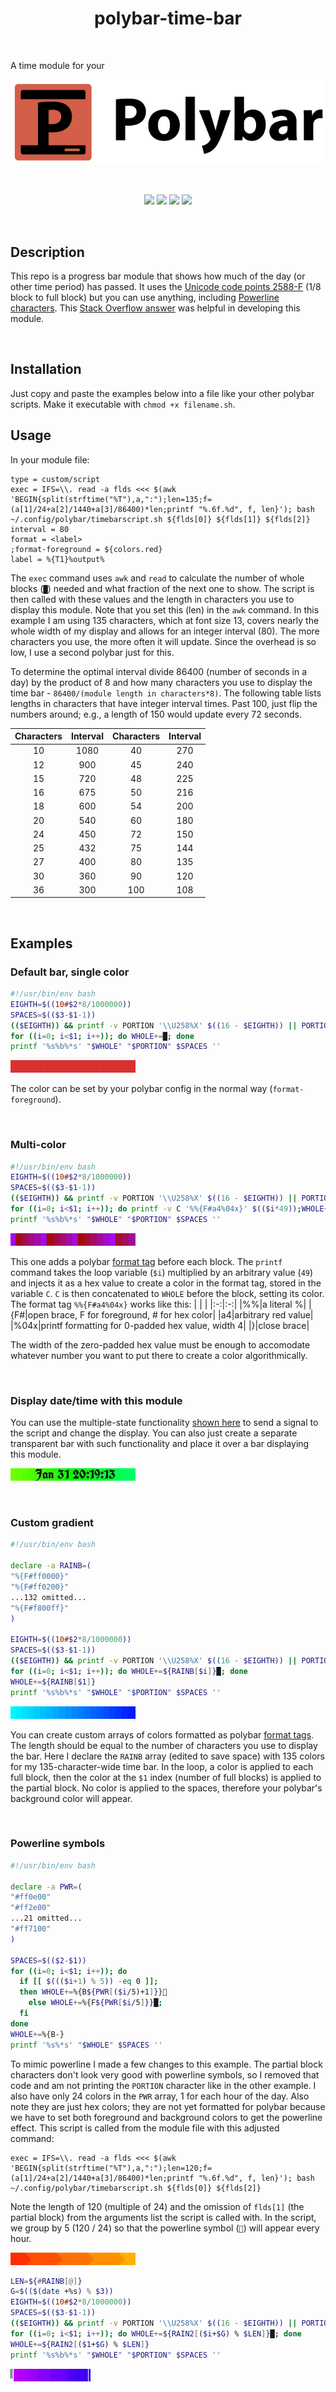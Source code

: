 <h1 align="center">polybar-time-bar</h1>

<p>&nbsp;</p>

A time module for your

<div align="center">
	<picture>
 	 <source media="(prefers-color-scheme: dark)" srcset="https://raw.githubusercontent.com/polybar/polybar/master/doc/_static/banner-dark-mode.png">
 	 <img alt="polybar logo" src="https://raw.githubusercontent.com/polybar/polybar/master/doc/_static/banner.png">
	</picture>
</div>

<p>&nbsp;</p>

<p align="center">
	<a href="https://github.com/jamessouth/polybar-time-bar/blob/master/LICENSE"><img src="https://img.shields.io/github/license/jamessouth/polybar-time-bar"></a>
	<a href="https://archlinux.org/"><img src="https://img.shields.io/badge/Linux-d.svg?logoWidth=40&labelColor=d35e49&color=E3C567&logoColor=000000&logo=Linux"></a>
	<a href="https://www.gnu.org/software/bash/manual/"><img src="https://img.shields.io/badge/Bash-d.svg?logoWidth=40&labelColor=4eaa25&color=293137&logoColor=ffffff&logo=GNU%20Bash"></a>
	<img src="https://img.shields.io/badge/awesome-%C6%94%F0%9D%9A%BA%C5%9E-235789.svg">
</p>

<p>&nbsp;</p>

## Description
This repo is a progress bar module that shows how much of the day (or other time period) has passed. It uses the [Unicode code points 2588-F](https://www.unicode.org/charts/PDF/U2580.pdf) (1/8 block to full block) but you can use anything, including [Powerline characters](https://github.com/ryanoasis/powerline-extra-symbols#glyphs). This [Stack Overflow answer](https://stackoverflow.com/a/68298090) was helpful in developing this module.

<p>&nbsp;</p>

## Installation
Just copy and paste the examples below into a file like your other polybar scripts. Make it executable with `chmod +x filename.sh`. 

## Usage
In your module file:
```
type = custom/script
exec = IFS=\\. read -a flds <<< $(awk 'BEGIN{split(strftime("%T"),a,":");len=135;f=(a[1]/24+a[2]/1440+a[3]/86400)*len;printf "%.6f.%d", f, len}'); bash ~/.config/polybar/timebarscript.sh ${flds[0]} ${flds[1]} ${flds[2]}
interval = 80
format = <label>
;format-foreground = ${colors.red}
label = %{T1}%output%
```
The `exec` command uses `awk` and `read` to calculate the number of whole blocks (`█`) needed and what fraction of the next one to show. The script is then called with these values and the length in characters you use to display this module. Note that you set this (len) in the `awk` command. In this example I am using 135 characters, which at font size 13, covers nearly the whole width of my display and allows for an integer interval (80). The more characters you use, the more often it will update. Since the overhead is so low, I use a second polybar just for this. 

To determine the optimal interval divide 86400 (number of seconds in a day) by the product of 8 and how many characters you use to display the time bar - `86400/(module length in characters*8)`. The following table lists lengths in characters that have integer interval times. Past 100, just flip the numbers around; e.g., a length of 150 would update every 72 seconds.

|Characters|Interval|Characters|Interval|
|:-:|:-:|:-:|:-:|
|10|1080|40|270|
|12|900|45|240|
|15|720|48|225|
|16|675|50|216|
|18|600|54|200|
|20|540|60|180|
|24|450|72|150|
|25|432|75|144|
|27|400|80|135|
|30|360|90|120|
|36|300|100|108|

<p>&nbsp;</p>

## Examples
### Default bar, single color

```bash
#!/usr/bin/env bash
EIGHTH=$((10#$2*8/1000000))
SPACES=$(($3-$1-1))
(($EIGHTH)) && printf -v PORTION '\\U258%X' $((16 - $EIGHTH)) || PORTION=" "
for ((i=0; i<$1; i++)); do WHOLE+=█; done
printf '%s%b%*s' "$WHOLE" "$PORTION" $SPACES ''
```
<img alt="solid color" src="mono.jpg">

The color can be set by your polybar config in the normal way (`format-foreground`).
<p>&nbsp;</p>

### Multi-color
```bash
#!/usr/bin/env bash
EIGHTH=$((10#$2*8/1000000))
SPACES=$(($3-$1-1))
(($EIGHTH)) && printf -v PORTION '\\U258%X' $((16 - $EIGHTH)) || PORTION=" "
for ((i=0; i<$1; i++)); do printf -v C '%%{F#a4%04x}' $(($i*49));WHOLE+=${C}█; done
printf '%s%b%*s' "$WHOLE" "$PORTION" $SPACES ''
```
<img alt="time over gradient" src="algo.jpg">

This one adds a polybar [format tag](https://github.com/polybar/polybar/wiki/Formatting#foreground-color-f) before each block. The `printf` command takes the loop variable (`$i`) multiplied by an arbitrary value (`49`) and injects it as a hex value to create a color in the format tag, stored in the variable `C`. `C` is then concatenated to `WHOLE` before the block, setting its color. The format tag `%%{F#a4%04x}` works like this:
| | |
|:-:|:-:|
|%%|a literal %|
|{F#|open brace, F for foreground, # for hex color|
|a4|arbitrary red value|
|%04x|printf formatting for 0-padded hex value, width 4|
|}|close brace|

The width of the zero-padded hex value must be enough to accomodate whatever number you want to put there to create a color algorithmically.
<p>&nbsp;</p>

### Display date/time with this module
You can use the multiple-state functionality [shown here](https://github.com/polybar/polybar/wiki/Module:-script#examples) to send a signal to the script and change the display. You can also just create a separate transparent bar with such functionality and place it over a bar displaying this module.

<img alt="time with gradient background" src="over.jpg">
<p>&nbsp;</p>

### Custom gradient
```bash
#!/usr/bin/env bash

declare -a RAINB=(
"%{F#ff0000}"
"%{F#ff0200}"
...132 omitted...
"%{F#f800ff}"
)

EIGHTH=$((10#$2*8/1000000))
SPACES=$(($3-$1-1))
(($EIGHTH)) && printf -v PORTION '\\U258%X' $((16 - $EIGHTH)) || PORTION=" "
for ((i=0; i<$1; i++)); do WHOLE+=${RAINB[$i]}█; done
WHOLE+=${RAINB[$1]}
printf '%s%b%*s' "$WHOLE" "$PORTION" $SPACES ''
```
<img alt="gradient" src="rnbw.jpg">

You can create custom arrays of colors formatted as polybar [format tags](https://github.com/polybar/polybar/wiki/Formatting#format-tags). The length should be equal to the number of characters you use to display the bar. Here I declare the `RAINB` array (edited to save space) with 135 colors for my 135-character-wide time bar. In the loop, a color is applied to each full block, then the color at the `$1` index (number of full blocks) is applied to the partial block. No color is applied to the spaces, therefore your polybar's background color will appear.
<p>&nbsp;</p>

### Powerline symbols
```bash
#!/usr/bin/env bash

declare -a PWR=(
"#ff0e00"
"#ff2e00"
...21 omitted...
"#ff7100"
)

SPACES=$(($2-$1))
for ((i=0; i<$1; i++)); do
  if [[ $((($i+1) % 5)) -eq 0 ]];
  then WHOLE+=%{B${PWR[($i/5)+1]}}
    else WHOLE+=%{F${PWR[$i/5]}}█;
  fi
done
WHOLE+=%{B-}
printf '%s%*s' "$WHOLE" $SPACES ''
```
To mimic powerline I made a few changes to this example. The partial block characters don't look very good with powerline symbols, so I removed that code and am not printing the `PORTION` character like in the other example. I also have only 24 colors in the `PWR` array, 1 for each hour of the day. Also note they are just hex colors; they are not yet formatted for polybar because we have to set both foreground and background colors to get the powerline effect. This script is called from the module file with this adjusted command:
```
exec = IFS=\\. read -a flds <<< $(awk 'BEGIN{split(strftime("%T"),a,":");len=120;f=(a[1]/24+a[2]/1440+a[3]/86400)*len;printf "%.6f.%d", f, len}'); bash ~/.config/polybar/timebarscript.sh ${flds[0]} ${flds[2]}
```
Note the length of 120 (multiple of 24) and the omission of `flds[1]` (the partial block) from the arguments list the script is called with. In the script, we group by 5 (120 / 24) so that the powerline symbol (``) will appear every hour. 



<img alt="powerline" src="pwrln.jpg">



```bash
LEN=${#RAINB[@]}
G=$(($(date +%s) % $3))
EIGHTH=$((10#$2*8/1000000))
SPACES=$(($3-$1-1))
(($EIGHTH)) && printf -v PORTION '\\U258%X' $((16 - $EIGHTH)) || PORTION=" "
for ((i=0; i<$1; i++)); do WHOLE+=${RAIN2[($i+$G) % $LEN]}█; done
WHOLE+=${RAIN2[($1+$G) % $LEN]}
printf '%s%b%*s' "$WHOLE" "$PORTION" $SPACES ''
```


<img alt="moving colors" src="loop.gif">

<p>&nbsp;</p>
